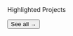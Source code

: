 <div class="home-spacer" />
<div class="home-title"> Highlighted Projects </div>

<div class="project-container">
  <project-card
    date="2020-10"
    image-src="logo/mangayo.png"
    detailedPage="project/mangayo"
    title="MangaYo!"
    description="An innovative e-commerce platform for manga, figue and card games, offering a seamless and scalable shopping experience."
    :tags="['Manga Ecommerce', 'Startup Success']"
  />

  <project-card
    date="2022-07"
    image-src="logo/syn.webp"
    title="SYN"
    detailedPage="project/syn"
    description="A web tool that uses versatile visualization and data processing techniques to create scalable depictions of ultra-scale software system evolution."
    :tags="['Master Thesis', '9.9/10', 'Summa cum laude']"
  />

  <project-card
    date="2024-01"
    image-src="logo/btp.png"
    title="Investire in BTP"
    detailedPage="project/btp"
    description="A free tool for investors, offering detailed information, analysis, and real-time updates on Italian government bonds (BTPs)."
    :tags="['Finance', 'BOT & BTPs', 'Free tool']"
  />

  <Button destinationUrl="project/"> See all → </Button>
</div>
